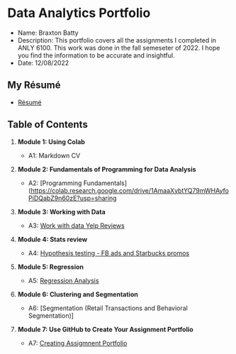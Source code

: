 # Data Analytics Portfolio
- Name: Braxton Batty
- Description: This portfolio covers all the assignments I completed in ANLY 6100. This work was done in the fall semeseter of 2022. I hope you find the information to be accurate and insightful.
- Date: 12/08/2022
## My Résumé
- [Résumé](https://colab.research.google.com/drive/1cc8RTVbqhcEB1LvXHmM6m7A1JE_SMin1?usp=sharing)
## Table of Contents
1. **Module 1: Using Colab**
   - A1: Markdown CV
   
2. **Module 2: Fundamentals of Programming for Data Analysis**
   - A2: [Programming Fundamentals](https://colab.research.google.com/drive/1AmaaXybtYQ79mWHAyfoPiDQabZ9n60zE?usp=sharing
   
3. **Module 3: Working with Data**
   - A3: [Work with data Yelp Reviews](https://drive.google.com/file/d/1HPDQYUQLQ2J5OmxSdlRz23kNfPto2uyh/view?usp=sharing)
  
4. **Module 4: Stats review**
   - A4: [Hypothesis testing - FB ads and Starbucks promos](https://colab.research.google.com/drive/1c3frjw61oBVmxI-5fqANw5Zbo4B3Y2l6?usp=sharing)
   
5. **Module 5: Regression**
   - A5: [Regression Analysis](https://colab.research.google.com/drive/1kFDUbLtRVJHzb13lt6dYvQBCbHh6g4lo?usp=sharing)
   
6. **Module 6: Clustering and Segmentation**
   - A6: [Segmentation (Retail Transactions and Behavioral Segmentation)]

7. **Module 7: Use GitHub to Create Your Assignment Portfolio**
    - A7: [Creating Assigmnent Portfolio](https://colab.research.google.com/drive/1uqzeN-4-cSFRcYYk6DtSnfR7g08QF3dT?usp=sharing)
